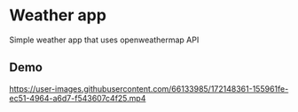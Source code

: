 # Weather app
Simple weather app that uses openweathermap API

## Demo
https://user-images.githubusercontent.com/66133985/172148361-155961fe-ec51-4964-a6d7-f543607c4f25.mp4

